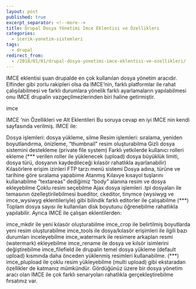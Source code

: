 ```yaml
---
layout: post
published: true
excerpt_separator: <!--more-->
title: Drupal Dosya Yönetimi Imce Eklentisi ve Özellikleri
categories:
  - icerik-yonetim-sistemleri
tags:
  - drupal
redirect_from:
  - /2018/01/01/drupal-dosya-yonetimi-imce-eklentisi-ve-ozellikleri/    
---
```

IMCE eklentisi şuan drupalde en çok kullanılan dosya yönetim aracıdır. Elfinder gibi zorlu rakipleri olsa da IMCE‘nin, farklı platformlar ile rahat çalışılabilmesi ve farklı durumlara yönelik farklı ayarlamaların yapılabilmesi onu IMCE drupalin vazgeçilmezlerinden biri haline getirmiştir.

<!--more-->

imce

IMCE ‘nin Özellikleri ve Alt Eklentileri
Bu soruya cevap en iyi IMCE nin kendi sayfasında verilmiş. IMCE ile:

Dosya işlemleri: dosya yükleme, silme
Resim işlemleri: sıralama, yeniden boyutlandırma, önizleme, “thumbnail” resim oluşturabilma
Gizli dosya sistemini destekleme (private file system)
Farklı yetkilerde kullanıcı rolleri ekleme (*** verilen roller ile yüklenecek (upload) dosya büyüklük limiti, dosya türü, dosyanın kaydedileceği kılasör rahatlıkla ayarlanabilir)
Kılasörlere erişim izinleri
FTP tarzı menü sistemi
Dosya adına, türüne ve tarihine göre sıralama yapabime
Atanmış Kılavye kısayol tuşlarını kullanabilme
“textareas” dediğimiz “body” alanına resim ve dosya ekleyebilme
Çoklu resim seçebilme
Ajax dosya işlemleri
.tpl dosyaları ile temasının özelleştirilebilmesi
bueditor, ckeditor, tinymce (wysiwyg ve imce_wysiwyg eklentileriyle) gibi bilindik farklı editorler ile çalışabilme (***)
Toplam dosya sayısı ile kullanılan disk boyutunu öğrenebilme
rahatlıkla yapılabilir. Ayrıca IMCE ile çalışan eklentilerden:

imce_mkdir ile yeni kılasör oluşturabilme
imce_crop ile belirtilmiş boyutlarda yeni resim oluşturabilme
imce_tools ile dosya/kılasör erişimleri ile ilgili bazı durumları inceleyebilme
imce_watermark ile resimere arkaplan resmi (watermark) ekleyebilme
imce_rename ile dosya ve kılsör isimlerini değiştirebilme
imce_filefield ile drupalin temel dosya yükleme (default upload) kısmında daha önceden yüklenmiş resimleri kullanabilme. (***)
imce_plupload ile çoklu resim yükleyebilme (multi upload)
gibi ekstaradan özellikler de katmanız mümkündür. Gördüğünüz üzere bir dosya yönetim aracı olan IMCE ile çok farklı senaryoları rahatlıkla gerçekleştirebilme fırsatınız var.

